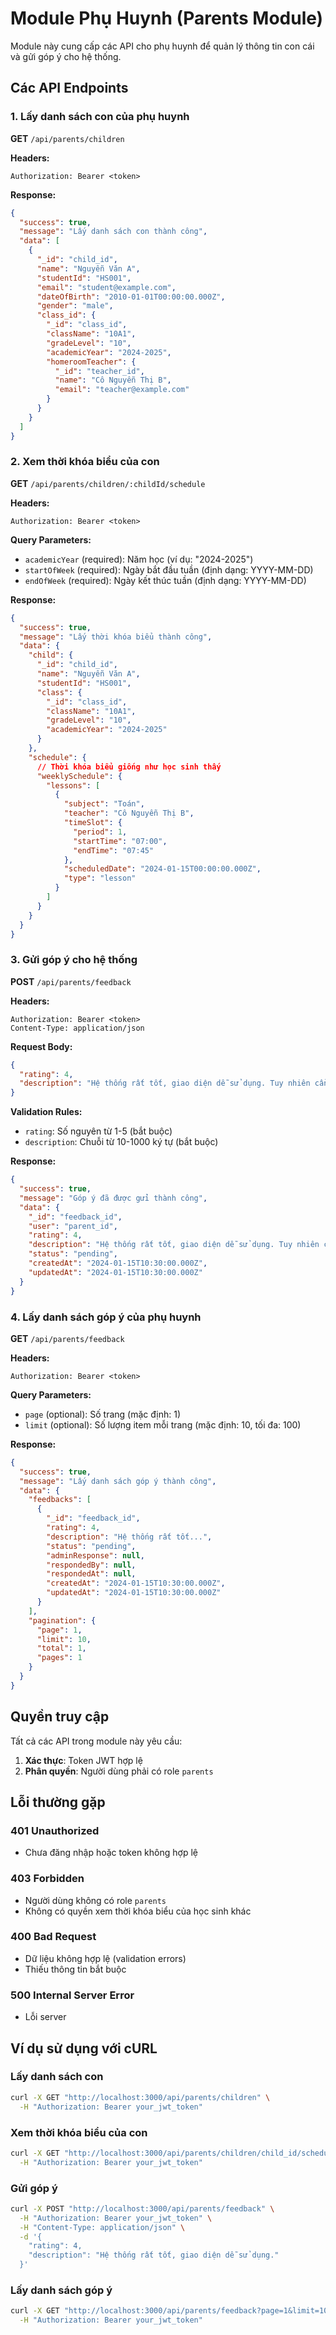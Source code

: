 # Module Phụ Huynh (Parents Module)

Module này cung cấp các API cho phụ huynh để quản lý thông tin con cái và gửi góp ý cho hệ thống.

## Các API Endpoints

### 1. Lấy danh sách con của phụ huynh
**GET** `/api/parents/children`

**Headers:**
```
Authorization: Bearer <token>
```

**Response:**
```json
{
  "success": true,
  "message": "Lấy danh sách con thành công",
  "data": [
    {
      "_id": "child_id",
      "name": "Nguyễn Văn A",
      "studentId": "HS001",
      "email": "student@example.com",
      "dateOfBirth": "2010-01-01T00:00:00.000Z",
      "gender": "male",
      "class_id": {
        "_id": "class_id",
        "className": "10A1",
        "gradeLevel": "10",
        "academicYear": "2024-2025",
        "homeroomTeacher": {
          "_id": "teacher_id",
          "name": "Cô Nguyễn Thị B",
          "email": "teacher@example.com"
        }
      }
    }
  ]
}
```

### 2. Xem thời khóa biểu của con
**GET** `/api/parents/children/:childId/schedule`

**Headers:**
```
Authorization: Bearer <token>
```

**Query Parameters:**
- `academicYear` (required): Năm học (ví dụ: "2024-2025")
- `startOfWeek` (required): Ngày bắt đầu tuần (định dạng: YYYY-MM-DD)
- `endOfWeek` (required): Ngày kết thúc tuần (định dạng: YYYY-MM-DD)

**Response:**
```json
{
  "success": true,
  "message": "Lấy thời khóa biểu thành công",
  "data": {
    "child": {
      "_id": "child_id",
      "name": "Nguyễn Văn A",
      "studentId": "HS001",
      "class": {
        "_id": "class_id",
        "className": "10A1",
        "gradeLevel": "10",
        "academicYear": "2024-2025"
      }
    },
    "schedule": {
      // Thời khóa biểu giống như học sinh thấy
      "weeklySchedule": {
        "lessons": [
          {
            "subject": "Toán",
            "teacher": "Cô Nguyễn Thị B",
            "timeSlot": {
              "period": 1,
              "startTime": "07:00",
              "endTime": "07:45"
            },
            "scheduledDate": "2024-01-15T00:00:00.000Z",
            "type": "lesson"
          }
        ]
      }
    }
  }
}
```

### 3. Gửi góp ý cho hệ thống
**POST** `/api/parents/feedback`

**Headers:**
```
Authorization: Bearer <token>
Content-Type: application/json
```

**Request Body:**
```json
{
  "rating": 4,
  "description": "Hệ thống rất tốt, giao diện dễ sử dụng. Tuy nhiên cần cải thiện tốc độ tải trang."
}
```

**Validation Rules:**
- `rating`: Số nguyên từ 1-5 (bắt buộc)
- `description`: Chuỗi từ 10-1000 ký tự (bắt buộc)

**Response:**
```json
{
  "success": true,
  "message": "Góp ý đã được gửi thành công",
  "data": {
    "_id": "feedback_id",
    "user": "parent_id",
    "rating": 4,
    "description": "Hệ thống rất tốt, giao diện dễ sử dụng. Tuy nhiên cần cải thiện tốc độ tải trang.",
    "status": "pending",
    "createdAt": "2024-01-15T10:30:00.000Z",
    "updatedAt": "2024-01-15T10:30:00.000Z"
  }
}
```

### 4. Lấy danh sách góp ý của phụ huynh
**GET** `/api/parents/feedback`

**Headers:**
```
Authorization: Bearer <token>
```

**Query Parameters:**
- `page` (optional): Số trang (mặc định: 1)
- `limit` (optional): Số lượng item mỗi trang (mặc định: 10, tối đa: 100)

**Response:**
```json
{
  "success": true,
  "message": "Lấy danh sách góp ý thành công",
  "data": {
    "feedbacks": [
      {
        "_id": "feedback_id",
        "rating": 4,
        "description": "Hệ thống rất tốt...",
        "status": "pending",
        "adminResponse": null,
        "respondedBy": null,
        "respondedAt": null,
        "createdAt": "2024-01-15T10:30:00.000Z",
        "updatedAt": "2024-01-15T10:30:00.000Z"
      }
    ],
    "pagination": {
      "page": 1,
      "limit": 10,
      "total": 1,
      "pages": 1
    }
  }
}
```

## Quyền truy cập

Tất cả các API trong module này yêu cầu:
1. **Xác thực**: Token JWT hợp lệ
2. **Phân quyền**: Người dùng phải có role `parents`

## Lỗi thường gặp

### 401 Unauthorized
- Chưa đăng nhập hoặc token không hợp lệ

### 403 Forbidden
- Người dùng không có role `parents`
- Không có quyền xem thời khóa biểu của học sinh khác

### 400 Bad Request
- Dữ liệu không hợp lệ (validation errors)
- Thiếu thông tin bắt buộc

### 500 Internal Server Error
- Lỗi server

## Ví dụ sử dụng với cURL

### Lấy danh sách con
```bash
curl -X GET "http://localhost:3000/api/parents/children" \
  -H "Authorization: Bearer your_jwt_token"
```

### Xem thời khóa biểu của con
```bash
curl -X GET "http://localhost:3000/api/parents/children/child_id/schedule?academicYear=2024-2025&startOfWeek=2024-01-15&endOfWeek=2024-01-21" \
  -H "Authorization: Bearer your_jwt_token"
```

### Gửi góp ý
```bash
curl -X POST "http://localhost:3000/api/parents/feedback" \
  -H "Authorization: Bearer your_jwt_token" \
  -H "Content-Type: application/json" \
  -d '{
    "rating": 4,
    "description": "Hệ thống rất tốt, giao diện dễ sử dụng."
  }'
```

### Lấy danh sách góp ý
```bash
curl -X GET "http://localhost:3000/api/parents/feedback?page=1&limit=10" \
  -H "Authorization: Bearer your_jwt_token"
``` 